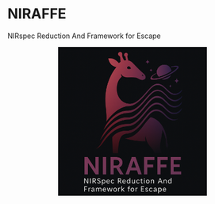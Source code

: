 # NIRAFFE
NIRspec Reduction And Framework for Escape

<p align="center">
  <img src="NIRAFFE_logo.png" alt="NIRAFFE logo" width="300"/>
</p>
